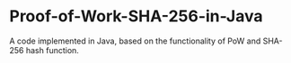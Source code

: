 # Proof-of-Work-SHA-256-in-Java
A code implemented in Java, based on the functionality of PoW and SHA-256 hash function.
